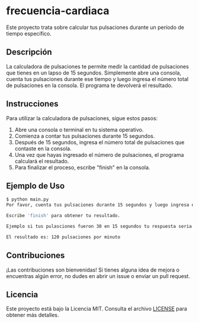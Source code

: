 # frecuencia-cardiaca

Este proyecto trata sobre calcular tus pulsaciones durante un período de tiempo específico. 

## Descripción

La calculadora de pulsaciones te permite medir la cantidad de pulsaciones que tienes en un lapso de 15 segundos. Simplemente abre una consola, cuenta tus pulsaciones durante ese tiempo y luego ingresa el número total de pulsaciones en la consola. El programa te devolverá el resultado.

## Instrucciones

Para utilizar la calculadora de pulsaciones, sigue estos pasos:

1. Abre una consola o terminal en tu sistema operativo.
2. Comienza a contar tus pulsaciones durante 15 segundos.
3. Después de 15 segundos, ingresa el número total de pulsaciones que contaste en la consola.
4. Una vez que hayas ingresado el número de pulsaciones, el programa calculará el resultado.
5. Para finalizar el proceso, escribe "finish" en la consola.

## Ejemplo de Uso

```bash
$ python main.py
Por favor, cuenta tus pulsaciones durante 15 segundos y luego ingresa ese resultado.

Escribe 'finish' para obtener tu resultado.

Ejemplo si tus pulasciones fueron 30 en 15 segundos tu respuesta seria la siguiente:

El resultado es: 120 pulsaciones por minuto
```

## Contribuciones

¡Las contribuciones son bienvenidas! Si tienes alguna idea de mejora o encuentras algún error, no dudes en abrir un issue o enviar un pull request.

## Licencia

Este proyecto está bajo la Licencia MIT. Consulta el archivo [LICENSE](LICENSE) para obtener más detalles.